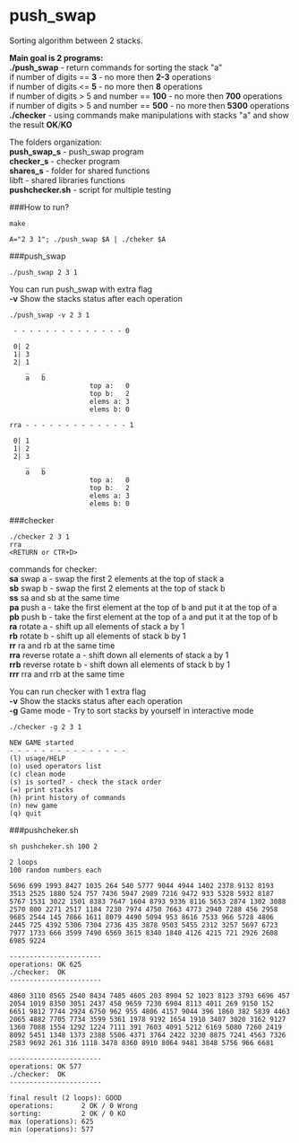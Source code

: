 # push_swap

Sorting algorithm between 2 stacks.  

**Main goal is 2 programs:**  
**./push_swap** - return commands for sorting the stack "a"  
	if number of digits == **3** - no more then **2-3** operations  
	if number of digits <= **5** - no more then **8** operations  
	if number of digits > 5 and number == **100** - no more then **700** operations  
	if number of digits > 5 and number == **500** - no more then **5300** operations  
**./checker** - using commands make manipulations with stacks "a" and show the result **OK**/**KO**  
  
The folders organization:  
**push_swap_s** - push_swap program  
**checker_s** - checker program    
**shares_s** - folder for shared functions  
libft - shared libraries functions  
**pushchecker.sh** - script for multiple testing  

###How to run?
```
make
```
```
A="2 3 1"; ./push_swap $A | ./cheker $A
```
###push_swap
```
./push_swap 2 3 1
```
You can run push_swap with extra flag  
**-v** Show the stacks status after each operation

```
./push_swap -v 2 3 1
```
~~~~
 - - - - - - - - - - - - - - 0

 0| 2
 1| 3
 2| 1
    _   _
    a   b
                    top a:   0
                    top b:   2
                    elems a: 3
                    elems b: 0

rra - - - - - - - - - - - - - 1

 0| 1
 1| 2
 2| 3
    _   _
    a   b
                    top a:   0
                    top b:   2
                    elems a: 3
                    elems b: 0
~~~~

###checker
```
./checker 2 3 1
rra
<RETURN or CTR+D>
```
commands for checker:  
**sa**   swap a - swap the first 2 elements at the top of stack a  
**sb**   swap b - swap the first 2 elements at the top of stack b  
**ss**   sa and sb at the same time  
**pa**   push a - take the first element at the top of b and put it at the top of a  
**pb**   push b - take the first element at the top of a and put it at the top of b  
**ra**   rotate a - shift up all elements of stack a by 1  
**rb**   rotate b - shift up all elements of stack b by 1  
**rr**   ra and rb at the same time  
**rra**  reverse rotate a - shift down all elements of stack a by 1  
**rrb**  reverse rotate b - shift down all elements of stack b by 1  
**rrr**  rra and rrb at the same time  
  
You can run checker with 1 extra flag  
**-v** Show the stacks status after each operation  
**-g** Game mode - Try to sort stacks by yourself in interactive mode

```
./checker -g 2 3 1
```
~~~~
NEW GAME started
- - - - - - - - - - - - - - -
(l) usage/HELP
(o) used operators list
(c) clean mode
(s) is sorted? - check the stack order
(=) print stacks
(h) print history of commands
(n) new game
(q) quit
~~~~
###pushcheker.sh
```
sh pushcheker.sh 100 2
```
~~~~
2 loops
100 random numbers each

5696 699 1993 8427 1035 264 540 5777 9044 4944 1402 2378 9132 8193 3513 2525 1880 524 757 7436 5947 2989 7216 9472 933 5328 5932 8187 5767 1531 3022 1501 8383 7647 1604 8793 9336 8116 5653 2874 1302 3088 2570 800 2271 2517 1184 7230 7974 4750 7663 4773 2940 7288 456 2958 9685 2544 145 7866 1611 8079 4490 5094 953 8616 7533 966 5728 4806 2445 725 4392 5306 7304 2736 435 3878 9503 5455 2312 3257 5697 6723 7977 1733 666 3599 7490 6569 3615 8340 1840 4126 4215 721 2926 2608 6985 9224

-----------------------
operations: OK 625
./checker:  OK
-----------------------

4860 3110 8565 2540 8434 7485 4605 203 8904 52 1023 8123 3793 6696 457 2054 1019 8350 3051 2437 450 9659 7230 6904 8113 4011 269 9150 152 6651 9812 7744 2924 6750 962 955 4806 4157 9044 396 1860 382 5839 4463 2065 4882 7705 7734 3599 5361 1978 9192 1654 1910 3407 3020 3162 9127 1360 7088 1554 1292 1224 7111 391 7603 4091 5212 6169 5080 7260 2419 8092 5451 1348 1373 2388 5506 4371 3764 2422 3230 8875 7241 4563 7326 2583 9692 261 316 1118 3478 8360 8910 8064 9481 3848 5756 966 6681

-----------------------
operations: OK 577
./checker:  OK
-----------------------

final result (2 loops): GOOD
operations:       2 OK / 0 Wrong
sorting:          2 OK / 0 KO
max (operations): 625
min (operations): 577
~~~~
